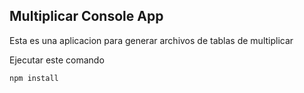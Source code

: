 


## Multiplicar Console App

Esta es una aplicacion para generar archivos de 
tablas de multiplicar

Ejecutar este comando

```
npm install

```